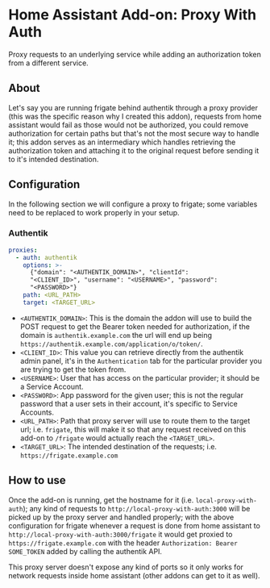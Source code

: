 # Home Assistant Add-on: Proxy With Auth

Proxy requests to an underlying service while adding an authorization token from a different service.

## About

Let's say you are running frigate behind authentik through a proxy provider (this was the specific reason why I created this addon), requests from home assistant would fail as those would not be authorized, you could remove authorization for certain paths but that's not the most secure way to handle it; this addon serves as an intermediary which handles retrieving the authorization token and attaching it to the original request before sending it to it's intended destination.

## Configuration

In the following section we will configure a proxy to frigate; some variables need to be replaced to work properly in your setup.

### Authentik

```yaml
proxies:
  - auth: authentik
    options: >-
      {"domain": "<AUTHENTIK_DOMAIN>", "clientId":
      "<CLIENT_ID>", "username": "<USERNAME>", "password":
      "<PASSWORD>"}
    path: <URL_PATH>
    target: <TARGET_URL>
```
- `<AUTHENTIK_DOMAIN>`: This is the domain the addon will use to build the POST request to get the Bearer token needed for authorization, if the domain is `authentik.example.com` the url will end up being `https://authentik.example.com/application/o/token/`.
- `<CLIENT_ID>`: This value you can retrieve directly from the authentik admin panel, it's in the `Authentication` tab for the particular provider you are trying to get the token from.
- `<USERNAME>`: User that has access on the particular provider; it should be a Service Account.
- `<PASSWORD>`: App password for the given user; this is not the regular password that a user sets in their account, it's specific to Service Accounts.
- `<URL_PATH>`: Path that proxy server will use to route them to the target url; i.e. `frigate`, this will make it so that any request received on this add-on to `/frigate` would actually reach the `<TARGET_URL>`.
- `<TARGET_URL>`: The intended destination of the requests; i.e. `https://frigate.example.com`

## How to use

Once the add-on is running, get the hostname for it (i.e. `local-proxy-with-auth`); any kind of requests to `http://local-proxy-with-auth:3000` will be picked up by the proxy server and handled properly; with the above configuration for frigate whenever a request is done from home assistant to `http://local-proxy-with-auth:3000/frigate` it would get proxied to `https://frigate.example.com` with the header `Authorization: Bearer SOME_TOKEN` added by calling the authentik API.

This proxy server doesn't expose any kind of ports so it only works for network requests inside home assistant (other addons can get to it as well).